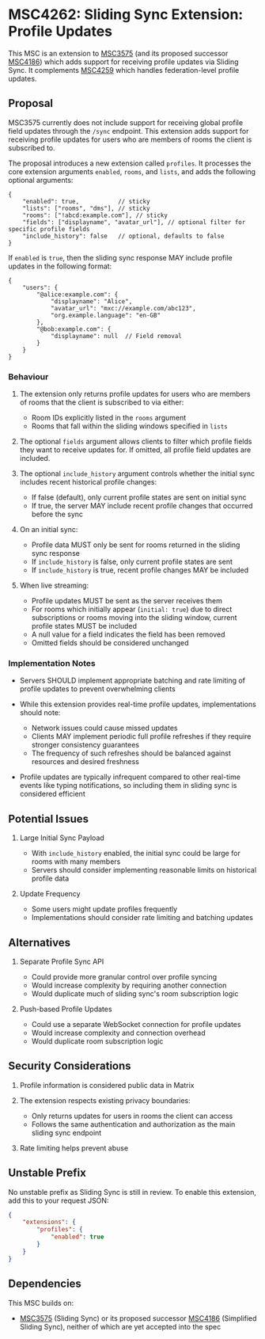 # MSC4262: Sliding Sync Extension: Profile Updates

This MSC is an extension to [MSC3575](https://github.com/matrix-org/matrix-spec-proposals/pull/3575)
(and its proposed successor [MSC4186](https://github.com/matrix-org/matrix-spec-proposals/pull/4186))
which adds support for receiving profile updates via Sliding Sync. It complements
[MSC4259](https://github.com/matrix-org/matrix-spec-proposals/pull/4259) which handles
federation-level profile updates.

## Proposal

MSC3575 currently does not include support for receiving global profile field updates through the
`/sync` endpoint. This extension adds support for receiving profile updates for users who are
members of rooms the client is subscribed to.

The proposal introduces a new extension called `profiles`. It processes the core extension
arguments `enabled`, `rooms`, and `lists`, and adds the following optional arguments:

```json5
{
    "enabled": true,           // sticky
    "lists": ["rooms", "dms"], // sticky
    "rooms": ["!abcd:example.com"], // sticky
    "fields": ["displayname", "avatar_url"], // optional filter for specific profile fields
    "include_history": false   // optional, defaults to false
}
```

If `enabled` is `true`, then the sliding sync response MAY include profile updates in the following format:

```json5
{
    "users": {
        "@alice:example.com": {
            "displayname": "Alice",
            "avatar_url": "mxc://example.com/abc123",
            "org.example.language": "en-GB"
        },
        "@bob:example.com": {
            "displayname": null  // Field removal
        }
    }
}
```

### Behaviour

1. The extension only returns profile updates for users who are members of rooms that the client is
   subscribed to via either:
   - Room IDs explicitly listed in the `rooms` argument
   - Rooms that fall within the sliding windows specified in `lists`

2. The optional `fields` argument allows clients to filter which profile fields they want to receive
   updates for. If omitted, all profile field updates are included.

3. The optional `include_history` argument controls whether the initial sync includes recent
   historical profile changes:
   - If false (default), only current profile states are sent on initial sync
   - If true, the server MAY include recent profile changes that occurred before the sync

4. On an initial sync:
   - Profile data MUST only be sent for rooms returned in the sliding sync response
   - If `include_history` is false, only current profile states are sent
   - If `include_history` is true, recent profile changes MAY be included

5. When live streaming:
   - Profile updates MUST be sent as the server receives them
   - For rooms which initially appear (`initial: true`) due to direct subscriptions or rooms moving
     into the sliding window, current profile states MUST be included
   - A null value for a field indicates the field has been removed
   - Omitted fields should be considered unchanged

### Implementation Notes

- Servers SHOULD implement appropriate batching and rate limiting of profile updates to prevent
  overwhelming clients

- While this extension provides real-time profile updates, implementations should note:
  - Network issues could cause missed updates
  - Clients MAY implement periodic full profile refreshes if they require stronger consistency guarantees
  - The frequency of such refreshes should be balanced against resources and desired freshness

- Profile updates are typically infrequent compared to other real-time events like typing
  notifications, so including them in sliding sync is considered efficient

## Potential Issues

1. Large Initial Sync Payload
   - With `include_history` enabled, the initial sync could be large for rooms with many members
   - Servers should consider implementing reasonable limits on historical profile data

2. Update Frequency
   - Some users might update profiles frequently
   - Implementations should consider rate limiting and batching updates

## Alternatives

1. Separate Profile Sync API
   - Could provide more granular control over profile syncing
   - Would increase complexity by requiring another connection
   - Would duplicate much of sliding sync's room subscription logic

2. Push-based Profile Updates
   - Could use a separate WebSocket connection for profile updates
   - Would increase complexity and connection overhead
   - Would duplicate room subscription logic

## Security Considerations

1. Profile information is considered public data in Matrix

2. The extension respects existing privacy boundaries:
   - Only returns updates for users in rooms the client can access
   - Follows the same authentication and authorization as the main sliding sync endpoint

3. Rate limiting helps prevent abuse

## Unstable Prefix

No unstable prefix as Sliding Sync is still in review. To enable this extension, add this to your
request JSON:

```json
{
    "extensions": {
        "profiles": {
            "enabled": true
        }
    }
}
```

## Dependencies

This MSC builds on:

- [MSC3575](https://github.com/matrix-org/matrix-spec-proposals/pull/3575) (Sliding Sync) or its
  proposed successor [MSC4186](https://github.com/matrix-org/matrix-spec-proposals/pull/4186)
  (Simplified Sliding Sync), neither of which are yet accepted into the spec
